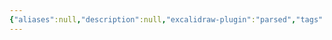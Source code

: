 ```yaml
---
{"aliases":null,"description":null,"excalidraw-plugin":"parsed","tags":["excalidraw"],"title":"다중상속.excalidraw","created":"2023-07-15T00:21:35","updated":"2023-07-15T21:30:17","dg-publish":true,"permalink":"/docs/assets/다중상속.excalidraw/","dgPassFrontmatter":true}
---
```

<style> .container {font-family: sans-serif; text-align: center;} .button-wrapper button {z-index: 1;height: 40px; width: 100px; margin: 10px;padding: 5px;} .excalidraw .App-menu_top .buttonList { display: flex;} .excalidraw-wrapper { height: 800px; margin: 50px; position: relative;} :root[dir="ltr"] .excalidraw .layer-ui__wrapper .zen-mode-transition.App-menu_bottom--transition-left {transform: none;} </style><script src="https://cdn.jsdelivr.net/npm/react@17/umd/react.production.min.js"></script><script src="https://cdn.jsdelivr.net/npm/react-dom@17/umd/react-dom.production.min.js"></script><script type="text/javascript" src="https://cdn.jsdelivr.net/npm/@excalidraw/excalidraw@0/dist/excalidraw.production.min.js"></script><div id="다중상속excalidraw.md"></div><script>(function(){const InitialData={"type":"excalidraw","version":2,"source":"https://github.com/zsviczian/obsidian-excalidraw-plugin/releases/tag/2.7.4","elements":[{"id":"ia8ULXPdBe-L3LIpegBBA","type":"ellipse","x":-19.75,"y":-232.546875,"width":57,"height":85,"angle":0,"strokeColor":"#000000","backgroundColor":"transparent","fillStyle":"hachure","strokeWidth":1,"strokeStyle":"solid","roughness":1,"opacity":100,"groupIds":[],"roundness":{"type":2},"seed":1765544538,"version":60,"versionNonce":16429856,"isDeleted":false,"boundElements":[{"type":"text","id":"gO1srMpR"},{"id":"L1cXh3IdnOsIo8ckqLvK8","type":"arrow"},{"id":"Y78oLvIEEhuSsFcPN_gj7","type":"arrow"}],"updated":1736753028105,"link":null,"locked":false,"index":"a0","frameId":null},{"id":"gO1srMpR","type":"text","x":2.0374591775896445,"y":-215.09891320042829,"width":13.1199951171875,"height":50,"angle":0,"strokeColor":"#000000","backgroundColor":"transparent","fillStyle":"hachure","strokeWidth":1,"strokeStyle":"solid","roughness":1,"opacity":100,"groupIds":[],"roundness":null,"seed":1362485722,"version":8,"versionNonce":1903644448,"isDeleted":false,"boundElements":[],"updated":1736753028105,"link":null,"locked":false,"text":"\nA","rawText":"\nA","fontSize":20,"fontFamily":1,"textAlign":"center","verticalAlign":"middle","baseline":18,"containerId":"ia8ULXPdBe-L3LIpegBBA","originalText":"\nA","lineHeight":1.25,"autoResize":true,"index":"a1","frameId":null},{"id":"1eXDsIKmQXKKx_D0zgXD6","type":"ellipse","x":-131.75,"y":-129.546875,"width":57,"height":57,"angle":0,"strokeColor":"#000000","backgroundColor":"transparent","fillStyle":"hachure","strokeWidth":1,"strokeStyle":"solid","roughness":1,"opacity":100,"groupIds":[],"roundness":{"type":2},"seed":359233434,"version":96,"versionNonce":1232521952,"isDeleted":false,"boundElements":[{"type":"text","id":"RMCBSlyl"},{"id":"L1cXh3IdnOsIo8ckqLvK8","type":"arrow"},{"id":"xSvqQzuCihecTacA52KGn","type":"arrow"}],"updated":1736753027948,"link":null,"locked":false,"index":"a2","frameId":null},{"id":"RMCBSlyl","type":"text","x":-110.67253990688302,"y":-113.69941826381661,"width":14.539993286132812,"height":25,"angle":0,"strokeColor":"#000000","backgroundColor":"transparent","fillStyle":"hachure","strokeWidth":1,"strokeStyle":"solid","roughness":1,"opacity":100,"groupIds":[],"roundness":null,"seed":1298378182,"version":5,"versionNonce":1180160800,"isDeleted":false,"boundElements":[],"updated":1736753027948,"link":null,"locked":false,"text":"B","rawText":"B","fontSize":20,"fontFamily":1,"textAlign":"center","verticalAlign":"middle","baseline":18,"containerId":"1eXDsIKmQXKKx_D0zgXD6","originalText":"B","lineHeight":1.25,"autoResize":true,"index":"a3","frameId":null},{"id":"y78DPoUkgIuJcm_tSprcS","type":"ellipse","x":86.25,"y":-127.546875,"width":57,"height":57,"angle":0,"strokeColor":"#000000","backgroundColor":"transparent","fillStyle":"hachure","strokeWidth":1,"strokeStyle":"solid","roughness":1,"opacity":100,"groupIds":[],"roundness":{"type":2},"seed":635718406,"version":170,"versionNonce":1243246304,"isDeleted":false,"boundElements":[{"type":"text","id":"VFZxSbvk"},{"id":"Y78oLvIEEhuSsFcPN_gj7","type":"arrow"},{"id":"8Iug4B4mzFwQRHs4-GR_6","type":"arrow"}],"updated":1736753027948,"link":null,"locked":false,"index":"a4","frameId":null},{"id":"VFZxSbvk","type":"text","x":108.15746192417167,"y":-111.69941826381661,"width":12.879989624023438,"height":25,"angle":0,"strokeColor":"#000000","backgroundColor":"transparent","fillStyle":"hachure","strokeWidth":1,"strokeStyle":"solid","roughness":1,"opacity":100,"groupIds":[],"roundness":null,"seed":808642522,"version":5,"versionNonce":1311797024,"isDeleted":false,"boundElements":[],"updated":1736753027948,"link":null,"locked":false,"text":"C","rawText":"C","fontSize":20,"fontFamily":1,"textAlign":"center","verticalAlign":"middle","baseline":18,"containerId":"y78DPoUkgIuJcm_tSprcS","originalText":"C","lineHeight":1.25,"autoResize":true,"index":"a5","frameId":null},{"id":"TA3ZlakutVZozjoTH_Zea","type":"ellipse","x":-19.75,"y":-18.546875,"width":57,"height":57,"angle":0,"strokeColor":"#000000","backgroundColor":"transparent","fillStyle":"hachure","strokeWidth":1,"strokeStyle":"solid","roughness":1,"opacity":100,"groupIds":[],"roundness":{"type":2},"seed":1330881946,"version":107,"versionNonce":1051300576,"isDeleted":false,"boundElements":[{"type":"text","id":"I7onBITJ"},{"id":"xSvqQzuCihecTacA52KGn","type":"arrow"},{"id":"8Iug4B4mzFwQRHs4-GR_6","type":"arrow"}],"updated":1736753027948,"link":null,"locked":false,"index":"a6","frameId":null},{"id":"I7onBITJ","type":"text","x":0.7974613138201132,"y":-2.6994182638166055,"width":15.599990844726562,"height":25,"angle":0,"strokeColor":"#000000","backgroundColor":"transparent","fillStyle":"hachure","strokeWidth":1,"strokeStyle":"solid","roughness":1,"opacity":100,"groupIds":[],"roundness":null,"seed":510396550,"version":5,"versionNonce":144018208,"isDeleted":false,"boundElements":[],"updated":1736753027948,"link":null,"locked":false,"text":"D","rawText":"D","fontSize":20,"fontFamily":1,"textAlign":"center","verticalAlign":"middle","baseline":18,"containerId":"TA3ZlakutVZozjoTH_Zea","originalText":"D","lineHeight":1.25,"autoResize":true,"index":"a7","frameId":null},{"id":"L1cXh3IdnOsIo8ckqLvK8","type":"arrow","x":-87.75,"y":-126.546875,"width":75,"height":56,"angle":0,"strokeColor":"#000000","backgroundColor":"transparent","fillStyle":"hachure","strokeWidth":1,"strokeStyle":"solid","roughness":1,"opacity":100,"groupIds":[],"roundness":{"type":2},"seed":1869499974,"version":25,"versionNonce":1610640160,"isDeleted":false,"boundElements":[],"updated":1736753028105,"link":null,"locked":false,"points":[[0,0],[75,-56]],"lastCommittedPoint":null,"startBinding":{"elementId":"1eXDsIKmQXKKx_D0zgXD6","focus":-0.3915495634901324,"gap":1.3412466227535482},"endBinding":{"elementId":"ia8ULXPdBe-L3LIpegBBA","focus":-0.15313355355262717,"gap":1.905591591021544},"startArrowhead":null,"endArrowhead":"arrow","index":"a8","frameId":null},{"id":"Y78oLvIEEhuSsFcPN_gj7","type":"arrow","x":86.25,"y":-125.546875,"width":52,"height":54,"angle":0,"strokeColor":"#000000","backgroundColor":"transparent","fillStyle":"hachure","strokeWidth":1,"strokeStyle":"solid","roughness":1,"opacity":100,"groupIds":[],"roundness":{"type":2},"seed":2074465606,"version":52,"versionNonce":318251808,"isDeleted":false,"boundElements":[],"updated":1736753028105,"link":null,"locked":false,"points":[[0,0],[-52,-54]],"lastCommittedPoint":null,"startBinding":{"elementId":"y78DPoUkgIuJcm_tSprcS","focus":-0.075355136044268,"gap":10.416577444580092},"endBinding":{"elementId":"ia8ULXPdBe-L3LIpegBBA","focus":-0.04820856529540127,"gap":6.862409420173847},"startArrowhead":null,"endArrowhead":"arrow","index":"a9","frameId":null},{"id":"xSvqQzuCihecTacA52KGn","type":"arrow","x":-20.749999999999993,"y":-9.546874999999993,"width":61.00000000000001,"height":66,"angle":0,"strokeColor":"#000000","backgroundColor":"transparent","fillStyle":"hachure","strokeWidth":1,"strokeStyle":"solid","roughness":1,"opacity":100,"groupIds":[],"roundness":{"type":2},"seed":1386814874,"version":24,"versionNonce":1164040992,"isDeleted":false,"boundElements":[],"updated":1736753028105,"link":null,"locked":false,"points":[[0,0],[-61.00000000000001,-66]],"lastCommittedPoint":null,"startBinding":{"elementId":"TA3ZlakutVZozjoTH_Zea","focus":-0.2957418162704787,"gap":6.86240942017384},"endBinding":{"elementId":"1eXDsIKmQXKKx_D0zgXD6","focus":0.0532920896645813,"gap":4.8541601603158355},"startArrowhead":null,"endArrowhead":"arrow","index":"aA","frameId":null},{"id":"8Iug4B4mzFwQRHs4-GR_6","type":"arrow","x":43.25,"y":-5.546875,"width":50,"height":65,"angle":0,"strokeColor":"#000000","backgroundColor":"transparent","fillStyle":"hachure","strokeWidth":1,"strokeStyle":"solid","roughness":1,"opacity":100,"groupIds":[],"roundness":{"type":2},"seed":1267732678,"version":22,"versionNonce":1857648416,"isDeleted":false,"boundElements":[],"updated":1736753028106,"link":null,"locked":false,"points":[[0,0],[50,-65]],"lastCommittedPoint":null,"startBinding":{"elementId":"TA3ZlakutVZozjoTH_Zea","focus":0.6278951168750342,"gap":9.321951298154882},"endBinding":{"elementId":"y78DPoUkgIuJcm_tSprcS","focus":-0.011766348016397574,"gap":7.200140055747681},"startArrowhead":null,"endArrowhead":"arrow","index":"aB","frameId":null}],"appState":{"theme":"light","viewBackgroundColor":"#ffffff","currentItemStrokeColor":"#000000","currentItemBackgroundColor":"transparent","currentItemFillStyle":"hachure","currentItemStrokeWidth":1,"currentItemStrokeStyle":"solid","currentItemRoughness":1,"currentItemOpacity":100,"currentItemFontFamily":1,"currentItemFontSize":20,"currentItemTextAlign":"left","currentItemStartArrowhead":null,"currentItemEndArrowhead":"arrow","currentItemArrowType":"round","scrollX":440.5,"scrollY":385.296875,"zoom":{"value":2},"currentItemRoundness":"round","gridSize":20,"gridStep":5,"gridModeEnabled":false,"gridColor":{"Bold":"rgba(217, 217, 217, 0.5)","Regular":"rgba(230, 230, 230, 0.5)"},"colorPalette":{},"currentStrokeOptions":null,"frameRendering":{"enabled":true,"clip":true,"name":true,"outline":true},"objectsSnapModeEnabled":false,"activeTool":{"type":"selection","customType":null,"locked":false,"lastActiveTool":null}},"files":{}};InitialData.scrollToContent=true;App=()=>{const e=React.useRef(null),t=React.useRef(null),[n,i]=React.useState({width:void 0,height:void 0});return React.useEffect(()=>{i({width:t.current.getBoundingClientRect().width,height:t.current.getBoundingClientRect().height});const e=()=>{i({width:t.current.getBoundingClientRect().width,height:t.current.getBoundingClientRect().height})};return window.addEventListener("resize",e),()=>window.removeEventListener("resize",e)},[t]),React.createElement(React.Fragment,null,React.createElement("div",{className:"excalidraw-wrapper",ref:t},React.createElement(ExcalidrawLib.Excalidraw,{ref:e,width:n.width,height:n.height,initialData:InitialData,viewModeEnabled:!0,zenModeEnabled:!0,gridModeEnabled:!1})))},excalidrawWrapper=document.getElementById("다중상속excalidraw.md");ReactDOM.render(React.createElement(App),excalidrawWrapper);})();</script>